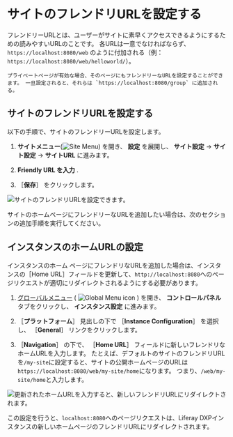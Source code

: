 # サイトのフレンドリURLを設定する

フレンドリーURLとは、ユーザーがサイトに素早くアクセスできるようにするための読みやすいURLのことです。 各URLは一意でなければならず、 `https://localhost:8080/web` のように付加される（例： `https://localhost:8080/web/helloworld/`）。

```{note}
プライベートページが有効な場合、そのページにもフレンドリーなURLを設定することができます。 一旦設定されると、それらは `https://localhost:8080/group` に追加される。
```

## サイトのフレンドリURLを設定する

以下の手順で、サイトのフレンドリーURLを設定します。

1. **サイトメニュー**(![Site Menu](../../../images/icon-product-menu.png)) を開き、 **設定** を展開し、 **サイト設定** &rarr; **サイト設定** &rarr; **サイトURL** に進みます。

1. **Friendly URL を入力** .

1. ［**保存**］ をクリックします。

![サイトのフレンドリURLを設定できます。](./configuring-your-sites-friendly-url/images/01.png)

サイトのホームページにフレンドリーなURLを追加したい場合は、次のセクションの追加手順を実行してください。

## インスタンスのホームURLの設定

インスタンスのホーム ページにフレンドリなURLを追加した場合は、インスタンスの［Home URL］フィールドを更新して、`http://localhost:8080`へのページリクエストが適切にリダイレクトされるようにする必要があります。 <!-- What is a Home URL? Do I HAVE to do this? What does it impact? -->

1. [グローバルメニュー](../../../getting-started/navigating-dxp.md) ( ![Global Menu icon](../../../images/icon-applications-menu.png) ) を開き、 **コントロールパネル** タブをクリックし、 **インスタンス設定** に進みます。

1. ［**プラットフォーム**］ 見出しの下で ［**Instance Configuration**］ を選択し、 ［**General**］ リンクをクリックします。

1. ［**Navigation**］ の下で、 ［**Home URL**］ フィールドに新しいフレンドリなホームURLを入力します。 たとえば、デフォルトのサイトのフレンドリURLを`/my-site`に設定すると、サイトの公開ホームページのURLは`https://localhost:8080/web/my-site/home`になります。 つまり、`/web/my-site/home`と入力します。

![更新されたホームURLを入力すると、新しいフレンドリURLにリダイレクトされます。](./configuring-your-sites-friendly-url/images/02.png)

この設定を行うと、`localhost:8080`へのページリクエストは、Liferay DXPインスタンスの新しいホームページのフレンドリURLにリダイレクトされます。
